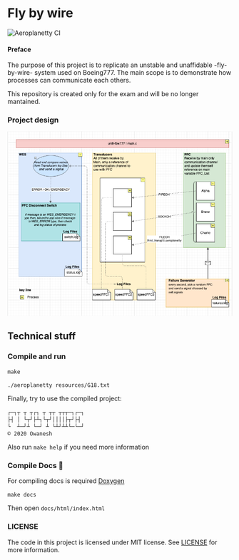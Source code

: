 # Fly by wire 
![Aeroplanetty CI](https://github.com/Owanesh/unifi-fbw777/workflows/Aeroplanetty%20CI/badge.svg)

#### Preface
The purpose of this project is to replicate an unstable and unaffidable -fly-by-wire- system used on Boeing777.
The main scope is to demonstrate how processes can communicate each others.

This repository is created only for the exam and will be no longer mantained.
### Project design
![ProjectSchema](https://raw.githubusercontent.com/Owanesh/unifi-fbw777/main/resources/concept-schema.jpg)

## Technical stuff
### Compile and run
```shell
make
```
```shell
./aeroplanetty resources/G18.txt
```

Finally, try to use the compiled project:
```
┌─┐┬ ┬ ┬┌┐ ┬ ┬┬ ┬┬┬─┐┌─┐
├┤ │ └┬┘├┴┐└┬┘││││├┬┘├┤ 
└  ┴─┘┴ └─┘ ┴ └┴┘┴┴└─└─┘
© 2020 Owanesh
```
Also run `make help` if you need more information 

### Compile Docs 📃
For compiling docs is required [Doxygen](https://github.com/doxygen/doxygen)

```shell
make docs
```
Then open `docs/html/index.html`



### LICENSE
The code in this project is licensed under MIT license. See [LICENSE](https://github.com/Owanesh/unifi-fbw777/blob/master/LICENSE) for more information.